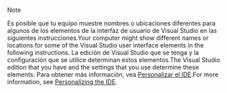 
> [!NOTE]
> <span data-ttu-id="a2341-101">Es posible que tu equipo muestre nombres o ubicaciones diferentes para algunos de los elementos de la interfaz de usuario de Visual Studio en las siguientes instrucciones.</span><span class="sxs-lookup"><span data-stu-id="a2341-101">Your computer might show different names or locations for some of the Visual Studio user interface elements in the following instructions.</span></span> <span data-ttu-id="a2341-102">La edición de Visual Studio que se tenga y la configuración que se utilice determinan estos elementos.</span><span class="sxs-lookup"><span data-stu-id="a2341-102">The Visual Studio edition that you have and the settings that you use determine these elements.</span></span> <span data-ttu-id="a2341-103">Para obtener más información, vea [Personalizar el IDE](/visualstudio/ide/personalizing-the-visual-studio-ide).</span><span class="sxs-lookup"><span data-stu-id="a2341-103">For more information, see [Personalizing the IDE](/visualstudio/ide/personalizing-the-visual-studio-ide).</span></span>